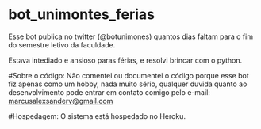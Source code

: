 # bot_unimontes_ferias
Esse bot publica no twitter (@botunimones) quantos dias faltam para o fim do semestre letivo da faculdade.

Estava intediado e ansioso paras férias, e resolvi brincar com o python.

#Sobre o código:
Não comentei ou documentei o código porque esse bot fiz apenas como um hobby, nada muito sério, qualquer duvida quanto ao desenvolvimento pode entrar em contato comigo pelo 
e-mail: marcusalexsanderv@gmail.com


#Hospedagem:
O sistema está hospedado no Heroku. 
